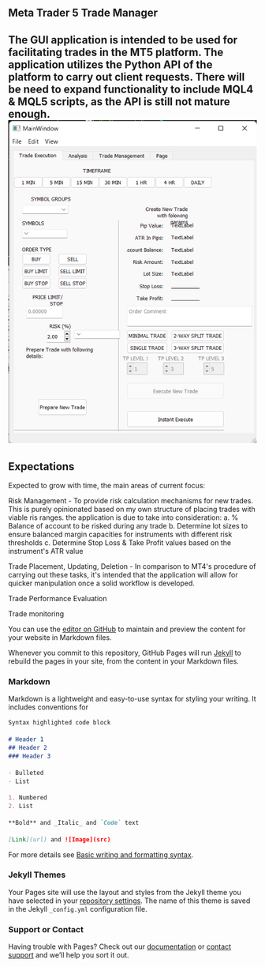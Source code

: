## Meta Trader 5 Trade Manager

The GUI application is intended to be used for facilitating trades in the MT5 platform. The application utilizes the Python API of the platform to carry out client requests. There will be need to expand functionality to include MQL4 & MQL5 scripts, as the API is still not mature enough.
![Image](images/MT5_TradeManager_GUI.png)
---
## Expectations

Expected to grow with time, the main areas of current focus:

Risk Management - To provide risk calculation mechanisms for new trades. This is purely opinionated based on my own structure of placing trades with viable ris ranges. the application is due to take into consideration: a. % Balance of account to be risked during any trade b. Determine lot sizes to ensure balanced margin capacities for instruments with different risk thresholds c. Determine Stop Loss & Take Profit values based on the instrument's ATR value

Trade Placement, Updating, Deletion - In comparison to MT4's procedure of carrying out these tasks, it's intended that the application will allow for quicker manipulation once a solid workflow is developed.

Trade Performance Evaluation

Trade monitoring

You can use the [editor on GitHub](https://github.com/teddywaweru/FX_MT4_app/edit/gh-pages/index.md) to maintain and preview the content for your website in Markdown files.

Whenever you commit to this repository, GitHub Pages will run [Jekyll](https://jekyllrb.com/) to rebuild the pages in your site, from the content in your Markdown files.

### Markdown

Markdown is a lightweight and easy-to-use syntax for styling your writing. It includes conventions for

```markdown
Syntax highlighted code block

# Header 1
## Header 2
### Header 3

- Bulleted
- List

1. Numbered
2. List

**Bold** and _Italic_ and `Code` text

[Link](url) and ![Image](src)
```

For more details see [Basic writing and formatting syntax](https://docs.github.com/en/github/writing-on-github/getting-started-with-writing-and-formatting-on-github/basic-writing-and-formatting-syntax).

### Jekyll Themes

Your Pages site will use the layout and styles from the Jekyll theme you have selected in your [repository settings](https://github.com/teddywaweru/FX_MT4_app/settings/pages). The name of this theme is saved in the Jekyll `_config.yml` configuration file.

### Support or Contact

Having trouble with Pages? Check out our [documentation](https://docs.github.com/categories/github-pages-basics/) or [contact support](https://support.github.com/contact) and we’ll help you sort it out.

